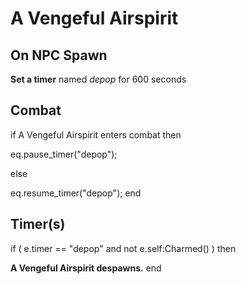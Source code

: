 # A Vengeful Airspirit


## On NPC Spawn

**Set a timer** named *depop* for 600 seconds


## Combat

if  A Vengeful Airspirit enters combat  then


eq.pause_timer("depop");

else


eq.resume_timer("depop");
end



## Timer(s)

if ( e.timer == "depop" and not e.self:Charmed() ) then


**A Vengeful Airspirit despawns.**
end
